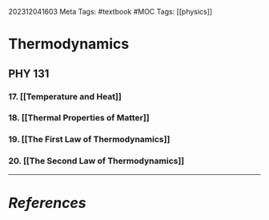 202312041603
Meta Tags: #textbook #MOC 
Tags: [[physics]]

# Thermodynamics

## PHY 131

### 17. [[Temperature and Heat]]
### 18. [[Thermal Properties of Matter]]
### 19. [[The First Law of Thermodynamics]]
### 20. [[The Second Law of Thermodynamics]]

---
# *References*